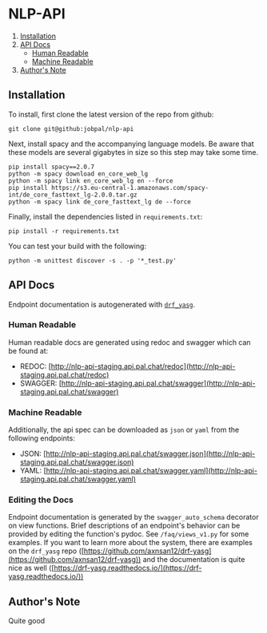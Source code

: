 # NLP-API
1. [Installation](#installation)
2. [API Docs](#api-docs)	
    - [Human Readable](#human-readable)
    - [Machine Readable](#machine-readable)
3. [Author's Note](#authors-note)

## Installation 

To install, first clone the latest version of the repo from github:
```
git clone git@github:jobpal/nlp-api
```

Next, install spacy and the accompanying language models. Be aware that these models are several gigabytes in size so this step may take some time.
```
pip install spacy==2.0.7
python -m spacy download en_core_web_lg
python -m spacy link en_core_web_lg en --force
pip install https://s3.eu-central-1.amazonaws.com/spacy-int/de_core_fasttext_lg-2.0.0.tar.gz
python -m spacy link de_core_fasttext_lg de --force
```

Finally, install the dependencies listed in `requirements.txt`:
```
pip install -r requirements.txt
```

You can test your build with the following:
```
python -m unittest discover -s . -p '*_test.py'
```

## API Docs

Endpoint documentation is autogenerated with [`drf_yasg`](https://github.com/axnsan12/drf-yasg).  

### Human Readable

Human readable docs are generated using redoc and swagger which can be found at:

- REDOC: [http://nlp-api-staging.api.pal.chat/redoc](http://nlp-api-staging.api.pal.chat/redoc)
- SWAGGER: [http://nlp-api-staging.api.pal.chat/swagger](http://nlp-api-staging.api.pal.chat/swagger)

### Machine Readable

Additionally, the api spec can be downloaded as `json` or `yaml` from the following endpoints:

- JSON: [http://nlp-api-staging.api.pal.chat/swagger.json](http://nlp-api-staging.api.pal.chat/swagger.json)
- YAML: [http://nlp-api-staging.api.pal.chat/swagger.yaml](http://nlp-api-staging.api.pal.chat/swagger.yaml)

### Editing the Docs

Endpoint documentation is generated by the `swagger_auto_schema` decorator on view functions. Brief descriptions of an endpoint's behavior can be provided by editing the function's pydoc. See `/faq/views_v1.py` for some examples. If you want to learn more about the system, there are examples on the `drf_yasg` repo ([https://github.com/axnsan12/drf-yasg](https://github.com/axnsan12/drf-yasg)) and the documentation is quite nice as well ([https://drf-yasg.readthedocs.io/](https://drf-yasg.readthedocs.io/))


## Author's Note
Quite good
